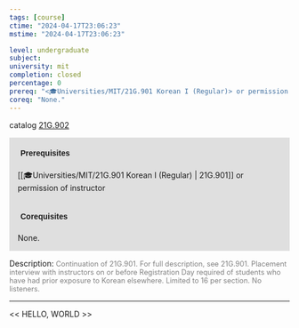 ```yaml
---
tags: [course]
ctime: "2024-04-17T23:06:23"
mstime: "2024-04-17T23:06:23"

level: undergraduate
subject: 
university: mit
completion: closed
percentage: 0
prereq: "<🎓Universities/MIT/21G.901 Korean I (Regular)> or permission of instructor"
coreq: "None."
---
```


catalog [21G.902](http://student.mit.edu/catalog/m21Go.html#21G.902)

<span style="display: block; padding: 15px; background-color: rgb(100, 100, 100, 0.2);"><font id="m_prereq2222_0" style="display: block; font-family: Arial, sans-serif; font-weight: bold; padding: 5px">Prerequisites</font><br><span id="prereq2222_0">[[🎓Universities/MIT/21G.901 Korean I (Regular) | 21G.901]] or permission of instructor</span></span>
<span style="display: block; padding: 15px; background-color: rgb(100, 100, 100, 0.2);"><font id="m_coreq2222_0" style="display: block; font-family: Arial, sans-serif; font-weight: bold; padding: 5px">Corequisites</font><br><span id="coreq2222_0">None.</span></span>

<font style="">Description:</font>
<font style="color: grey; font-size: 0.8rem;">Continuation of 21G.901. For full description, see 21G.901. Placement interview with instructors on or before Registration Day required of students who have had prior exposure to Korean elsewhere. Limited to 16 per section. No listeners.</font>



---

<< HELLO, WORLD >>
